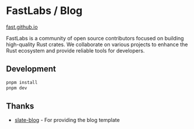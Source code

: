 # FastLabs / Blog

[fast.github.io](https://fast.github.io)

FastLabs is a community of open source contributors focused on building high-quality Rust crates. We collaborate on various projects to enhance the Rust ecosystem and provide reliable tools for developers.

## Development

```bash
pnpm install
pnpm dev
```

## Thanks

- [slate-blog](https://github.com/SlateDesign/slate-blog) - For providing the blog template
